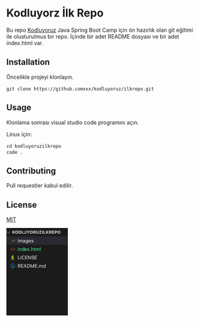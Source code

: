 # Kodluyorz İlk Repo

Bu repo [Kodluyoruz](https://www.kodluyoruz.org/) Java Spring Boot Camp için ön hazırlık olan git eğitimi ile olusturulmus bir repo. İçinde bir adet README dosyası ve bir adet index.html var.

## Installation

Öncelikle projeyi klonlayın.

```cd kodluyoruxilkrepo
git clone https://github.comxxx/kodluyoruz/ilkrepo.git
```



## Usage

Klonlama sonrası visual studio code programını açın.

Linux için:

```cd kodluyoruxilkrepo
cd kodluyoruzilkrepo
code .
```



## Contributing

Pull requestler kabul edilir.



## License

[MIT](https://en.wikipedia.org/wiki/MIT_License)


![resim](images/ss.png)
